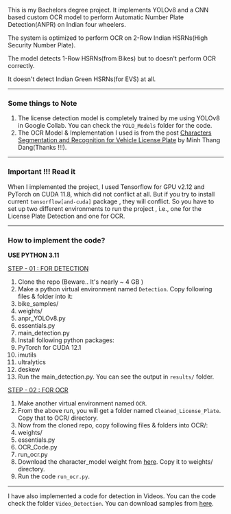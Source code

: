 This is my Bachelors degree project. It implements YOLOv8 and a CNN based custom OCR model to perform Automatic Number Plate Detection(ANPR) on Indian four wheelers.

The system is optimized to perform OCR on 2-Row Indian HSRNs(High Security Number Plate).

The model detects 1-Row HSRNs(from Bikes) but to doesn't perform OCR correctly.

It doesn't detect Indian Green HSRNs(for EVS) at all.

---

### Some things to Note

1. The license detection model is completely trained by me using YOLOv8 in Google Collab. You can check the `YOLO_Models` folder for the code.
2. The OCR Model & Implementation I used is from the post [Characters Segmentation and Recognition for Vehicle License Plate](http://dangminhthang.com/knowledge-sharing/characters-segmentation-and-recognition-for-vehicle-license-plate/)  by Minh Thang Dang(Thanks !!!).

---

### Important !!! Read it

When I implemented the project, I used Tensorflow for GPU v2.12 and PyTorch on CUDA 11.8, which did not conflict at all. But if you try to install current  `tensorflow[and-cuda]` package , they will conflict. So you have to set up two different environments to run the project , i.e., one for the License Plate Detection and  one for OCR.

---

### How to implement the code?

**USE PYTHON 3.11**

<u>STEP - 01 : FOR DETECTION</u>

1. Clone the repo (Beware.. It's nearly ~ 4 GB )
2. Make a python virtual environment named `Detection`. Copy following files & folder into it:
 1. bike_samples/
 2. weights/
 3. anpr_YOLOv8.py
 4. essentials.py
 5. main_detection.py
3. Install following python packages:
 1. PyTorch for CUDA 12.1
 2. imutils
 3. ultralytics
 4. deskew
4. Run the main_detection.py. You can see the output in `results/` folder.

<u>STEP - 02 : FOR OCR</u>

1. Make another virtual environment named `OCR`.
2. From the above run, you will get a folder named  `Cleaned_License_Plate`.  Copy that to OCR/ directory.
3. Now from the cloned repo, copy following files & folders into OCR/:
 1. weights/
 2. essentials.py
 3. OCR_Code.py
 4. run_ocr.py
4. Download the character_model weight from [here](https://mega.nz/file/6ZclwBoC#CoSjE68a6P85UHDIYhPL26IjCyssvy7pL6vwxs-xGKw). Copy it to weights/ directory.
5. Run the code `run_ocr.py`.

---

I have also implemented a code for detection in Videos. You can the code check the folder `Video_Detection`. You can download samples from [here](https://mega.nz/folder/yYNATSab#_joN65RZaTYx8PvoovLZlQ).
